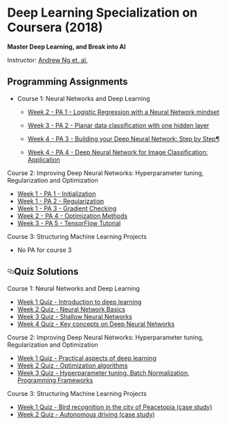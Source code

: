 

  
# Deep Learning Specialization on Coursera (2018)

**Master Deep Learning, and Break into AI**

Instructor: [Andrew Ng et. al.](http://www.andrewng.org/)

## Programming Assignments
  
- Course 1: Neural Networks and Deep Learning

   - [Week 2 - PA 1 - Logistic Regression with a Neural Network mindset](https://github.com/kehsan/Deep-Learning-and-Neural-Networks/blob/master/Neural%20Networks%20and%20Deep%20Learning/Logistic%2BRegression%2Bwith%2Ba%2BNeural%2BNetwork%2Bmindset%2Bv5.ipynb)
  
  - [Week 3 - PA 2 - Planar data classification with one hidden layer](https://github.com/kehsan/Deep-Learning-and-Neural-Networks/blob/master/Neural%20Networks%20and%20Deep%20Learning/Planar%2Bdata%2Bclassification%2Bwith%2Bone%2Bhidden%2Blayer%2Bv5.ipynb")

  - [Week 4 - PA 3 - Building your Deep Neural Network: Step by Step¶](https://github.com/kehsan/Deep-Learning-and-Neural-Networks/blob/master/Neural%20Networks%20and%20Deep%20Learning/Building%2Byour%2BDeep%2BNeural%2BNetwork%2B-%2BStep%2Bby%2BStep%2Bv8.ipynb")

  - [Week 4 - PA 4 - Deep Neural Network for Image Classification: Application](https://github.com/kehsan/Deep-Learning-and-Neural-Networks/blob/master/Neural%20Networks%20and%20Deep%20Learning/Deep%2BNeural%2BNetwork%2B-%2BApplication%2Bv8.ipynb")



<p>Course 2: Improving Deep Neural Networks: Hyperparameter tuning, Regularization and Optimization</p>
<ul>
<li><a href="https://github.com/kehsan/Deep-Learning-and-Neural-Networks/blob/master/Improving%20Deep%20Neural%20Networks%20Hyperparameter%20tuning-%20Regularization%20and%20Optimization/Initialization.ipynb">Week 1 - PA 1 - Initialization</a></li>
<li><a href="https://github.com/kehsan/Deep-Learning-and-Neural-Networks/blob/master/Improving%20Deep%20Neural%20Networks%20Hyperparameter%20tuning-%20Regularization%20and%20Optimization/Regularization%2B-%2Bv2.ipynb">Week 1 - PA 2 - Regularization</a></li>
<li><a href="https://github.com/kehsan/Deep-Learning-and-Neural-Networks/blob/master/Improving%20Deep%20Neural%20Networks%20Hyperparameter%20tuning-%20Regularization%20and%20Optimization/Gradient%2BChecking%2Bv1%20.ipynb">Week 1 - PA 3 - Gradient Checking</a></li>
<li><a href="https://github.com/kehsan/Deep-Learning-and-Neural-Networks/blob/master/Improving%20Deep%20Neural%20Networks%20Hyperparameter%20tuning-%20Regularization%20and%20Optimization/Optimization%2Bmethods.ipynb">Week 2 - PA 4 - Optimization Methods</a></li>
<li><a href="https://github.com/kehsan/Deep-Learning-and-Neural-Networks/blob/master/Improving%20Deep%20Neural%20Networks%20Hyperparameter%20tuning-%20Regularization%20and%20Optimization/Tensorflow%2BTutorial.ipynb">Week 3 - PA 5 - TensorFlow Tutorial</a></li>
</ul>
</li>

<p>Course 3: Structuring Machine Learning Projects</p>
<ul>
<li>No PA for course 3</li>
</ul>

<h2><a id="user-content-quiz-solutions" class="anchor" aria-hidden="true" href="#quiz-solutions"><svg class="octicon octicon-link" viewBox="0 0 16 16" version="1.1" width="16" height="16" aria-hidden="true"><path fill-rule="evenodd" d="M4 9h1v1H4c-1.5 0-3-1.69-3-3.5S2.55 3 4 3h4c1.45 0 3 1.69 3 3.5 0 1.41-.91 2.72-2 3.25V8.59c.58-.45 1-1.27 1-2.09C10 5.22 8.98 4 8 4H4c-.98 0-2 1.22-2 2.5S3 9 4 9zm9-3h-1v1h1c1 0 2 1.22 2 2.5S13.98 12 13 12H9c-.98 0-2-1.22-2-2.5 0-.83.42-1.64 1-2.09V6.25c-1.09.53-2 1.84-2 3.25C6 11.31 7.55 13 9 13h4c1.45 0 3-1.69 3-3.5S14.5 6 13 6z"></path></svg></a>Quiz Solutions</h2>

<p>Course 1: Neural Networks and Deep Learning</p>
<ul>
<li><a href="https://github.com/kehsan/Deep-Learning-and-Neural-Networks/blob/master/Neural%20Networks%20and%20Deep%20Learning/Week%201%20Quiz%20-%20Introduction%20to%20deep%20learning.md.txt">Week 1 Quiz - Introduction to deep learning</a></li>
<li><a href="https://github.com/kehsan/Deep-Learning-and-Neural-Networks/blob/master/Neural%20Networks%20and%20Deep%20Learning/Week%202%20Quiz%20-%20Neural%20Network%20Basics.md.txt">Week 2 Quiz - Neural Network Basics</a></li>
<li><a href="https://github.com/kehsan/Deep-Learning-and-Neural-Networks/blob/master/Neural%20Networks%20and%20Deep%20Learning/Week%203%20Quiz%20-%20Shallow%20Neural%20Networks.md.txt">Week 3 Quiz - Shallow Neural Networks</a></li>
<li><a href="https://github.com/kehsan/Deep-Learning-and-Neural-Networks/blob/master/Neural%20Networks%20and%20Deep%20Learning/Week%204%20Quiz%20-%20Key%20concepts%20on%20Deep%20Neural%20Networks.md.txt">Week 4 Quiz - Key concepts on Deep Neural Networks</a></li>
</ul>
</li>

<p>Course 2: Improving Deep Neural Networks: Hyperparameter tuning, Regularization and Optimization</p>

  - [Week 1 Quiz - Practical aspects of deep learning](https://github.com/kehsan/Deep-Learning-and-Neural-Networks/blob/master/Improving%20Deep%20Neural%20Networks%20Hyperparameter%20tuning-%20Regularization%20and%20Optimization/Course2-Week1-quiz.pdf)
  - [Week 2 Quiz - Optimization algorithms](https://github.com/kehsan/Deep-Learning-and-Neural-Networks/blob/master/Improving%20Deep%20Neural%20Networks%20Hyperparameter%20tuning-%20Regularization%20and%20Optimization/course2%20week2%20quiz.pdf)
  - [Week 3 Quiz - Hyperparameter tuning, Batch Normalization, Programming Frameworks](https://github.com/kehsan/Deep-Learning-and-Neural-Networks/blob/master/Improving%20Deep%20Neural%20Networks%20Hyperparameter%20tuning-%20Regularization%20and%20Optimization/course2%20week3%20quiz.pdf)

<p>Course 3: Structuring Machine Learning Projects</p>
<ul>
<li><a href="https://github.com/kehsan/Deep-Learning-and-Neural-Networks/blob/master/Structuring%20Machine%20Learning%20Projects/course3%20week1%20quiz.pdf">Week 1 Quiz - Bird recognition in the city of Peacetopia (case study)</a></li>
<li><a href="https://github.com/kehsan/Deep-Learning-and-Neural-Networks/blob/master/Structuring%20Machine%20Learning%20Projects/course3%20week2%20quiz.pdf">Week 2 Quiz - Autonomous driving (case study)</a></li>
</ul>
</li>
</ul>
  

  
